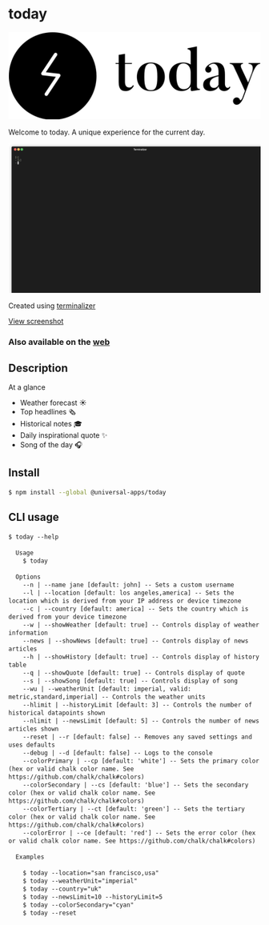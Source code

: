 # today

![logo](./assets/logo-black.svg)

Welcome to today. A unique experience for the current day.

![demo](./assets/today-cli.gif)

Created using [terminalizer](https://github.com/faressoft/terminalizer)

[View screenshot](./assets/today-cli.png)

### Also available on the [web](https://today.universal-apps.xyz)

## Description

At a glance

- Weather forecast ☀️
- Top headlines 🗞
- Historical notes 🎓
- Daily inspirational quote ✨
- Song of the day 🎧

## Install

```bash
$ npm install --global @universal-apps/today
```


## CLI usage

```
$ today --help

  Usage
    $ today

  Options
  	--n | --name jane [default: john] -- Sets a custom username
	--l | --location [default: los angeles,america] -- Sets the location which is derived from your IP address or device timezone
	--c | --country [default: america] -- Sets the country which is derived from your device timezone
	--w | --showWeather [default: true] -- Controls display of weather information
	--news | --showNews [default: true] -- Controls display of news articles
	--h | --showHistory [default: true] -- Controls display of history table
	--q | --showQuote [default: true] -- Controls display of quote
	--s | --showSong [default: true] -- Controls display of song
	--wu | --weatherUnit [default: imperial, valid: metric,standard,imperial] -- Controls the weather units
	--hlimit | --historyLimit [default: 3] -- Controls the number of historical datapoints shown
	--nlimit | --newsLimit [default: 5] -- Controls the number of news articles shown
	--reset | --r [default: false] -- Removes any saved settings and uses defaults
	--debug | --d [default: false] -- Logs to the console
	--colorPrimary | --cp [default: 'white'] -- Sets the primary color (hex or valid chalk color name. See https://github.com/chalk/chalk#colors)
	--colorSecondary | --cs [default: 'blue'] -- Sets the secondary color (hex or valid chalk color name. See https://github.com/chalk/chalk#colors)
	--colorTertiary | --ct [default: 'green'] -- Sets the tertiary color (hex or valid chalk color name. See https://github.com/chalk/chalk#colors)
	--colorError | --ce [default: 'red'] -- Sets the error color (hex or valid chalk color name. See https://github.com/chalk/chalk#colors)

  Examples

  	$ today --location="san francisco,usa"
  	$ today --weatherUnit="imperial"
  	$ today --country="uk"
  	$ today --newsLimit=10 --historyLimit=5
  	$ today --colorSecondary="cyan"
  	$ today --reset
```
